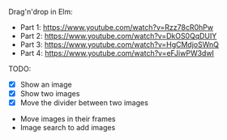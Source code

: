 Drag'n'drop in Elm:
- Part 1: https://www.youtube.com/watch?v=Rzz78cR0hPw
- Part 2: https://www.youtube.com/watch?v=DkOS0QqDUIY
- Part 3: https://www.youtube.com/watch?v=HgCMdjoSWnQ
- Part 4: https://www.youtube.com/watch?v=eFJiwPW3dwI

TODO:

- [x] Show an image
- [x] Show two images
- [x] Move the divider between two images
- Move images in their frames
- Image search to add images
